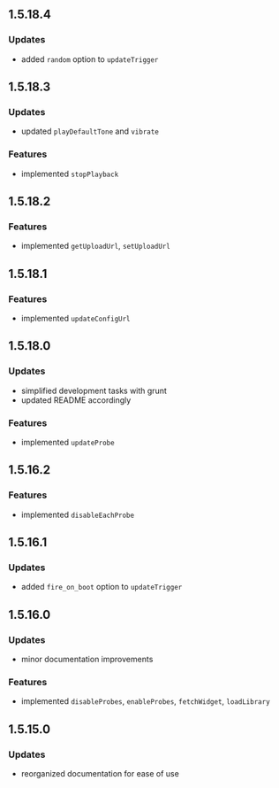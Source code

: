 ## 1.5.18.4

### Updates
  * added `random` option to `updateTrigger`

## 1.5.18.3

### Updates
  * updated `playDefaultTone` and `vibrate`

### Features
  * implemented `stopPlayback`

## 1.5.18.2

### Features
  * implemented `getUploadUrl`, `setUploadUrl`

## 1.5.18.1

### Features
  * implemented `updateConfigUrl`

## 1.5.18.0

### Updates
  * simplified development tasks with grunt
  * updated README accordingly

### Features
  * implemented `updateProbe`

## 1.5.16.2

### Features
  * implemented `disableEachProbe`

## 1.5.16.1

### Updates
  * added `fire_on_boot` option to `updateTrigger`

## 1.5.16.0

### Updates
  * minor documentation improvements

### Features
  * implemented `disableProbes`, `enableProbes`, `fetchWidget`, `loadLibrary`

## 1.5.15.0

### Updates
  * reorganized documentation for ease of use
